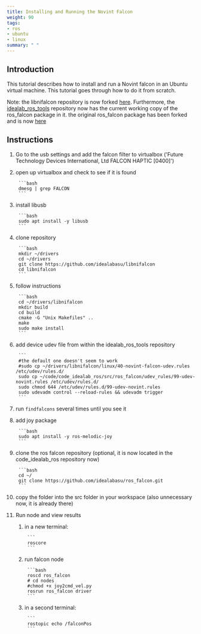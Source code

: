 ```yaml
---
title: Installing and Running the Novint Falcon
weight: 90
tags:
- ros
- ubuntu
- linux
summary: " "
---
```


## Introduction

This tutorial describes how to install and run a Novint falcon in an Ubuntu virtual machine.  This tutorial goes through how to do it from scratch.

Note: the libnifalcon repository is now forked [here](https://github.com/idealabasu/libnifalcon).  Furthermore, the [idealab_ros_tools](https://github.com/idealabasu/code_idealab_ros) repository now has the current working copy of the ros_falcon package in it.  the original ros_falcon package has been forked and is now [here ](https://github.com/idealabasu/ros_falcon)


## Instructions

1. Go to the usb settings and add the falcon filter to virtualbox ('Future Technology Devices International, Ltd FALCON HAPTIC [0400]')

1. open up virtualbox and check to see if it is found

		```bash
		dmesg | grep FALCON
		```

1. install libusb

		```bash
		sudo apt install -y libusb
		```

1. clone repository

		```bash
		mkdir ~/drivers
		cd ~/drivers
		git clone https://github.com/idealabasu/libnifalcon
		cd libnifalcon
		```

1. follow instructions

		```bash
		cd ~/drivers/libnifalcon
		mkdir build
		cd build
		cmake -G "Unix Makefiles" ..
		make
		sudo make install
		```


1. add device udev file from within the idealab_ros_tools repository

		```
		#the default one doesn't seem to work
		#sudo cp ~/drivers/libnifalcon/linux/40-novint-falcon-udev.rules /etc/udev/rules.d/
		sudo cp ~/code/code_idealab_ros/src/ros_falcon/udev_rules/99-udev-novint.rules /etc/udev/rules.d/
		sudo chmod 644 /etc/udev/rules.d/99-udev-novint.rules
		sudo udevadm control --reload-rules && udevadm trigger
		```

1. run ```findfalcons``` several times until you see it

1. add joy package

		```bash
		sudo apt install -y ros-melodic-joy
		```

1. clone the ros falcon repository (optional, it is now located in the code_idealab_ros repository now)

		```bash
		cd ~/
		git clone https://github.com/idealabasu/ros_falcon.git
		```

1. copy the folder into the src folder in your workspace (also unnecessary now, it is already there)

1. Run node and view results

	1. in a new terminal:

			```
			roscore
			```

	1. run falcon node

			```bash
			roscd ros_falcon
			# cd nodes
			#chmod +x joy2cmd_vel.py
			rosrun ros_falcon driver
			```

	1. in a second terminal:

			```
			rostopic echo /falconPos
			```
